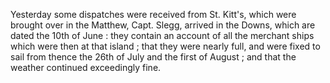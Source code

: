  Yesterday some dispatches were received from St. Kitt's, which
                    were brought over in the Matthew, Capt. Slegg, arrived in the
                    Downs, which are dated the 10th of June : they contain an account of all the merchant ships which were then at that island ; that
                    they were nearly full, and were fixed to sail from thence the 26th of July
                    and the first of August ; and that the weather continued exceedingly
                    fine.